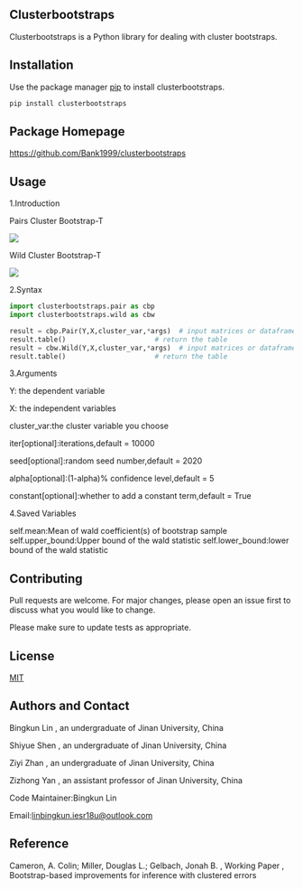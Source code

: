 ## Clusterbootstraps

Clusterbootstraps is a Python library for dealing with cluster bootstraps.

## Installation

Use the package manager [pip](https://pip.pypa.io/en/stable/) to install clusterbootstraps.

```bash
pip install clusterbootstraps
```
## Package Homepage
https://github.com/Bank1999/clusterbootstraps

## Usage
1.Introduction
  
Pairs Cluster Bootstrap-T

![](https://github.com/Bank1999/clusterbootstraps/blob/master/pictures/pair.png)
  
Wild Cluster Bootstrap-T

![](https://github.com/Bank1999/clusterbootstraps/blob/master/pictures/wild.png)
  
2.Syntax
```python
import clusterbootstraps.pair as cbp
import clusterbootstraps.wild as cbw

result = cbp.Pair(Y,X,cluster_var,*args)  # input matrices or dataframes
result.table()                      # return the table
result = cbw.Wild(Y,X,cluster_var,*args)  # input matrices or dataframes
result.table()                      # return the table
```         

3.Arguments

Y: the dependent variable

X: the independent variables

cluster_var:the cluster variable you choose

iter[optional]:iterations,default = 10000

seed[optional]:random seed number,default = 2020

alpha[optional]:(1-alpha)% confidence level,default = 5

constant[optional]:whether to add a constant term,default = True

4.Saved Variables

self.mean:Mean of wald coefficient(s) of bootstrap sample
self.upper_bound:Upper bound of the wald statistic
self.lower_bound:lower bound of the wald statistic

## Contributing
Pull requests are welcome. For major changes, please open an issue first to discuss what you would like to change.

Please make sure to update tests as appropriate.

## License
[MIT](https://choosealicense.com/licenses/mit/)

## Authors and Contact
Bingkun Lin , an undergraduate of Jinan University, China

Shiyue Shen , an undergraduate of Jinan University, China

Ziyi Zhan , an undergraduate of Jinan University, China

Zizhong Yan , an assistant professor of Jinan University, China

Code Maintainer:Bingkun Lin

Email:linbingkun.iesr18u@outlook.com

## Reference
Cameron, A. Colin; Miller, Douglas L.; Gelbach, Jonah B. , Working Paper , Bootstrap-based improvements for inference with clustered errors
